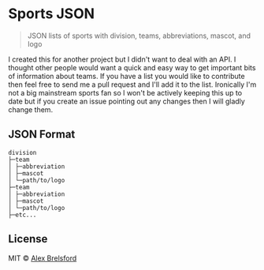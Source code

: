 # Sports JSON
> JSON lists of sports with division, teams, abbreviations, mascot, and logo

I created this for another project but I didn't want to deal with an API. I thought other people would want a quick and easy way to get important bits of information about teams.
If you have a list you would like to contribute then feel free to send me a pull request and I'll add it to the list.
Ironically I'm not a big mainstream sports fan so I won't be actively keeping this up to date but if you create an issue pointing out any changes then I will gladly change them.

## JSON Format

```
division
├─team
│ ├─abbreviation
│ ├─mascot
│ └─path/to/logo
├─team
│ ├─abbreviation
│ ├─mascot
│ └─path/to/logo
├─etc...
```

## License

MIT © [Alex Brelsford](abrelsfo.github.io)
